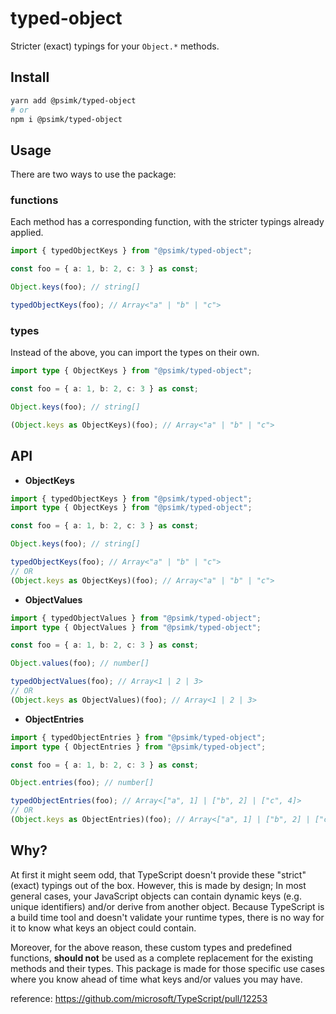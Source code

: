 # typed-object

Stricter (exact) typings for your `Object.*` methods.

## Install

```bash
yarn add @psimk/typed-object
# or
npm i @psimk/typed-object
```

## Usage

There are two ways to use the package:

### functions

Each method has a corresponding function, with the stricter typings already applied.

```ts
import { typedObjectKeys } from "@psimk/typed-object";

const foo = { a: 1, b: 2, c: 3 } as const;

Object.keys(foo); // string[]

typedObjectKeys(foo); // Array<"a" | "b" | "c">
```

### types

Instead of the above, you can import the types on their own.

```ts
import type { ObjectKeys } from "@psimk/typed-object";

const foo = { a: 1, b: 2, c: 3 } as const;

Object.keys(foo); // string[]

(Object.keys as ObjectKeys)(foo); // Array<"a" | "b" | "c">
```

## API

- **ObjectKeys**

```ts
import { typedObjectKeys } from "@psimk/typed-object";
import type { ObjectKeys } from "@psimk/typed-object";

const foo = { a: 1, b: 2, c: 3 } as const;

Object.keys(foo); // string[]

typedObjectKeys(foo); // Array<"a" | "b" | "c">
// OR
(Object.keys as ObjectKeys)(foo); // Array<"a" | "b" | "c">
```

- **ObjectValues**

```ts
import { typedObjectValues } from "@psimk/typed-object";
import type { ObjectValues } from "@psimk/typed-object";

const foo = { a: 1, b: 2, c: 3 } as const;

Object.values(foo); // number[]

typedObjectValues(foo); // Array<1 | 2 | 3>
// OR
(Object.keys as ObjectValues)(foo); // Array<1 | 2 | 3>
```

- **ObjectEntries**

```ts
import { typedObjectEntries } from "@psimk/typed-object";
import type { ObjectEntries } from "@psimk/typed-object";

const foo = { a: 1, b: 2, c: 3 } as const;

Object.entries(foo); // number[]

typedObjectEntries(foo); // Array<["a", 1] | ["b", 2] | ["c", 4]>
// OR
(Object.keys as ObjectEntries)(foo); // Array<["a", 1] | ["b", 2] | ["c", 4]>
```

## Why?

At first it might seem odd, that TypeScript doesn't provide these "strict" (exact) typings out of the box. However, this is made by design; In most general cases, your JavaScript objects can contain dynamic keys (e.g. unique identifiers) and/or derive from another object. Because TypeScript is a build time tool and doesn't validate your runtime types, there is no way for it to know what keys an object could contain.

Moreover, for the above reason, these custom types and predefined functions, **should not** be used as a complete replacement for the existing methods and their types. This package is made for those specific use cases where you know ahead of time what keys and/or values you may have.

reference: https://github.com/microsoft/TypeScript/pull/12253
